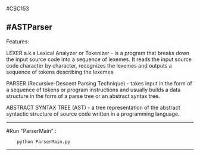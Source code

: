 #CSC153

#ASTParser
----------------------------------------------------------------------------------------------------

Features: 

LEXER a.k.a Lexical Analyzer or Tokenizer
    - is a program that breaks down the input source code into a sequence of lexemes.
      It reads the input source code character by character, recognizes the lexemes and outputs
      a sequence of tokens describing the lexemes.

PARSER (Recursive-Descent Parsing Technique)
    - takes input in the form of a sequence of tokens or program instructions and usually builds
      a data structure in the form of a parse tree or an abstract syntax tree.

ABSTRACT SYNTAX TREE (AST)
    - a tree representation of the abstract syntactic structure of source code written in a 
      programming language.
      
----------------------------------------------------------------------------------------------------    

#Run "ParserMain" :

        python ParserMain.py

----------------------------------------------------------------------------------------------------
